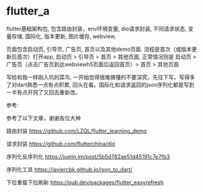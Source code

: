 # flutter_a

flutter基础架构包, 包含路由封装，env环境变量, dio请求封装, 不同请求状态, 变量存储, 国际化, 版本更新, 图片缓存, webview, 

页面包含启动页, 引导页, 广告页, 首页以及其他demo页面. 流程是首次（或版本更新后首次）打开app, 启动页 > 引导页 > 首页 > 其他页面, 正常情况则是 启动页 > 广告页（点击广告页到达webviewh5页面后返回首页）> 首页 > 其他页面


写给和我一样刚入坑的菜鸟, 一开始觉得很难搞懂的不要深究，先往下写。写得多了对dart熟悉一点有点积累, 回头在看。国际化和请求返回的json序列化都是写到一半有点开窍了又回去重新改。

参考:

参考了以下文章，谢谢各位大神

路由封装  https://github.com/LZQL/flutter_learning_demo

请求封装  https://github.com/flutterchina/dio

序列化反序列化 https://juejin.im/post/5b5d782ae51d45191c7e7fb3

序列化工具 https://javiercbk.github.io/json_to_dart/

下拉重载下拉刷新 https://pub.dev/packages/flutter_easyrefresh
